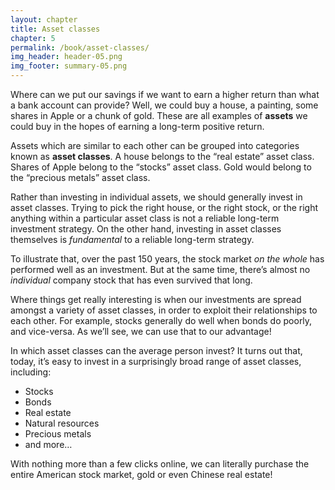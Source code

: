 ```yaml
---
layout: chapter
title: Asset classes
chapter: 5
permalink: /book/asset-classes/
img_header: header-05.png
img_footer: summary-05.png
---
```


Where can we put our savings if we want to earn a higher return than what a bank account can provide? Well, we could buy a house, a painting, some shares in Apple or a chunk of gold. These are all examples of **assets** we could buy in the hopes of earning a long-term positive return.

Assets which are similar to each other can be grouped into categories known as **asset classes**. A house belongs to the “real estate” asset class. Shares of Apple belong to the “stocks” asset class. Gold would belong to the “precious metals” asset class.

Rather than investing in individual assets, we should generally invest in asset classes.
Trying to pick the right house, or the right stock, or the right anything within a particular asset class is not a reliable long-term investment strategy. On the other hand, investing in asset classes themselves is *fundamental* to a reliable long-term strategy. 

To illustrate that, over the past 150 years, the stock market *on the whole* has performed well as an investment. But at the same time, there’s almost no *individual* company stock that has even survived that long.

Where things get really interesting is when our investments are spread amongst a variety of asset classes, in order to exploit their relationships to each other. For example, stocks generally do well when bonds do poorly, and vice-versa. As we’ll see, we can use that to our advantage!

In which asset classes can the average person invest? It turns out that, today, it’s easy to invest in a surprisingly broad range of asset classes, including:

- Stocks
- Bonds
- Real estate
- Natural resources
- Precious metals
- and more…

With nothing more than a few clicks online, we can literally purchase the entire American stock market, gold or even Chinese real estate!